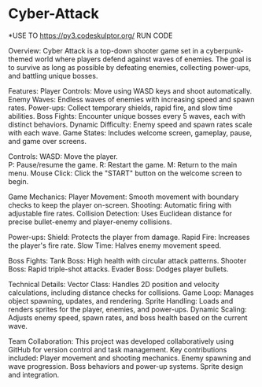 # Cyber-Attack

*USE TO https://py3.codeskulptor.org/ RUN CODE

Overview:
Cyber Attack is a top-down shooter game set in a cyberpunk-themed world where players defend against waves of enemies. 
The goal is to survive as long as possible by defeating enemies, collecting power-ups, and battling unique bosses.


Features:
Player Controls: Move using WASD keys and shoot automatically.
Enemy Waves: Endless waves of enemies with increasing speed and spawn rates.
Power-ups: Collect temporary shields, rapid fire, and slow time abilities.
Boss Fights: Encounter unique bosses every 5 waves, each with distinct behaviors.
Dynamic Difficulty: Enemy speed and spawn rates scale with each wave.
Game States: Includes welcome screen, gameplay, pause, and game over screens.


Controls:
WASD: Move the player.  
P: Pause/resume the game.
R: Restart the game.
M: Return to the main menu.
Mouse Click: Click the "START" button on the welcome screen to begin.


Game Mechanics:
Player Movement: Smooth movement with boundary checks to keep the player on-screen.
Shooting: Automatic firing with adjustable fire rates.
Collision Detection: Uses Euclidean distance for precise bullet-enemy and player-enemy collisions.


Power-ups:
Shield: Protects the player from damage.
Rapid Fire: Increases the player's fire rate.
Slow Time: Halves enemy movement speed.


Boss Fights:
Tank Boss: High health with circular attack patterns.
Shooter Boss: Rapid triple-shot attacks.
Evader Boss: Dodges player bullets.


Technical Details:
Vector Class: Handles 2D position and velocity calculations, including distance checks for collisions.
Game Loop: Manages object spawning, updates, and rendering.
Sprite Handling: Loads and renders sprites for the player, enemies, and power-ups.
Dynamic Scaling: Adjusts enemy speed, spawn rates, and boss health based on the current wave.


Team Collaboration:
This project was developed collaboratively using GitHub for version control and task management. Key contributions included:
Player movement and shooting mechanics.
Enemy spawning and wave progression.
Boss behaviors and power-up systems.
Sprite design and integration.
